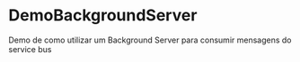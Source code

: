 # DemoBackgroundServer
Demo de como utilizar um Background Server para consumir mensagens do service bus
